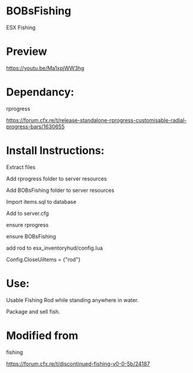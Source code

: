 # BOBsFishing

ESX Fishing

# Preview

https://youtu.be/Ma1xpjWW3hg

# Dependancy:
rprogress

https://forum.cfx.re/t/release-standalone-rprogress-customisable-radial-progress-bars/1630655

# Install Instructions:
Extract files

Add rprogress folder to server resources

Add BOBsFishing folder to server resources

Import items.sql to database

Add to server.cfg

ensure rprogress

ensure BOBsFishing

add rod to  esx_inventoryhud/config.lua
 
Config.CloseUiItems = {"rod"}


# Use:
Usable Fishing Rod while standing anywhere in water.

Package and sell fish.

# Modified from

fishing

https://forum.cfx.re/t/discontinued-fishing-v0-0-5b/24187